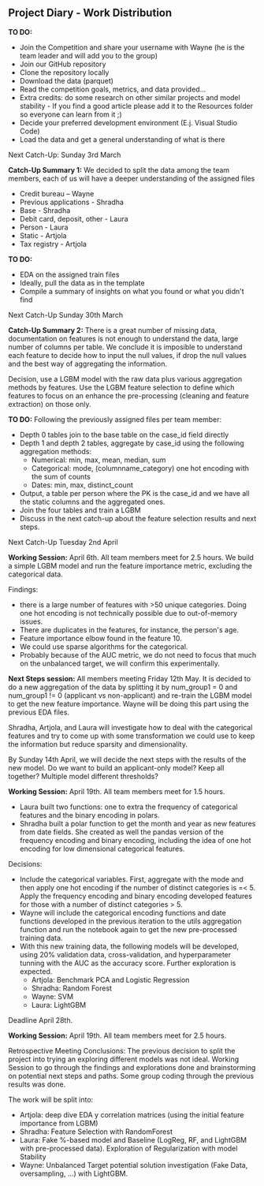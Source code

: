 ## Project Diary - Work Distribution
**TO DO:** 
- Join the Competition and share your username with Wayne (he is the team leader and will add you to the group)
- Join our GitHub repository
- Clone the repository locally
- Download the data (parquet)
- Read the competition goals, metrics, and data provided...
- Extra credits: do some research on other similar projects and model stability - If you find a good article please add it to the Resources folder so everyone can learn from it ;)
- Decide your preferred development environment (E.j. Visual Studio Code)
- Load the data and get a general understanding of what is there

Next Catch-Up: Sunday 3rd March

**Catch-Up Summary 1:**
We decided to split the data among the team members, each of us will have a deeper understanding of the assigned files
- Credit bureau – Wayne
- Previous applications - Shradha
- Base - Shradha
- Debit card, deposit, other - Laura
- Person - Laura
- Static - Artjola
- Tax registry - Artjola

**TO DO:**

- EDA on the assigned train files
- Ideally, pull the data as in the template
- Compile a summary of insights on what you found or what you didn't find

Next Catch-Up Sunday 30th March

**Catch-Up Summary 2:**
There is a great number of missing data, documentation on features is not enough to understand the data, large number of columns per table. We conclude it is imposible to understand each feature to decide how to input 
the null values, if drop the null values and the best way of aggregating the information. 

Decision, use a LGBM model with the raw data plus various aggregation methods by features. Use the LGBM feature selection to define which features to focus on an enhance the pre-processing (cleaning and feature 
extraction) on those only. 

**TO DO:** 
Following the previously assigned files per team member: 
- Depth 0 tables join to the base table on the case_id field directly
- Depth 1 and depth 2 tables, aggregate by case_id using the following aggregation methods:
  - Numerical: min, max, mean, median, sum 
  - Categorical: mode, (columnname_category) one hot encoding with the sum of counts
  - Dates: min, max, distinct_count
- Output, a table per person where the PK is the case_id and we have all the static columns and the aggregated ones.
- Join the four tables and train a LGBM 
- Discuss in the next catch-up about the feature selection results and next steps.

Next Catch-Up Tuesday 2nd April


**Working Session:** 
April 6th. All team members meet for 2.5 hours.  We build a simple LGBM model and run the feature importance metric, excluding the categorical data. 

Findings: 
- there is a large number of features with >50 unique categories. Doing one hot encoding is not technically possible due to out-of-memory issues.
- There are duplicates in the features, for instance, the person's age.
- Feature importance elbow found in the feature 10.
- We could use sparse algorithms for the categorical.
- Probably because of the AUC metric, we do not need to focus that much on the unbalanced target, we will confirm this experimentally. 

**Next Steps session:** All members meeting Friday 12th May. 
It is decided to do a new aggregation of the data by splitting it by num_group1 = 0 and num_group1 != 0 (applicant vs non-applicant) and re-train the LGBM model to get the new feature importance. Wayne will be doing this part using the previous EDA files. 

Shradha, Artjola, and Laura will investigate how to deal with the categorical features and try to come up with some transformation we could use to keep the information but reduce sparsity and dimensionality. 

By Sunday 14th April, we will decide the next steps with the results of the new model. Do we want to build an applicant-only model? Keep all together? Multiple model different thresholds? 

**Working Session:** 
April 19th. All team members meet for 1.5 hours. 

- Laura built two functions: one to extra the frequency of categorical features and the binary encoding in polars. 
- Shradha built a polar function to get the month and year as new features from date fields. She created as well the pandas version of the frequency encoding and binary encoding, including the idea of one hot encoding for low dimensional categorical features.
  
Decisions:

- Include the categorical variables. First, aggregate with the mode and then apply one hot encoding if the number of distinct categories is =< 5. Apply the frequency encoding and binary encoding developed features for those with a number of distinct categories > 5.
- Wayne will include the categorical encoding functions and date functions developed in the previous iteration to the utils aggregation function and run the notebook again to get the new pre-processed training data.
- With this new training data, the following models will be developed, using 20% validation data, cross-validation, and hyperparameter tunning with the AUC as the accuracy score. Further exploration is expected.
  - Artjola: Benchmark PCA and Logistic Regression
  - Shradha: Random Forest
  - Wayne: SVM
  - Laura: LightGBM

Deadline April 28th. 

**Working Session:** 
April 19th. All team members meet for 2.5 hours. 

Retrospective Meeting Conclusions: The previous decision to split the project into trying an exploring different models was not ideal. Working Session to go through the findings and explorations done and brainstorming on potential next steps and paths. Some group coding through the previous results was done. 

The work will be split into: 
- Artjola: deep dive EDA y correlation matrices (using the initial feature importance from LGBM)
- Shradha: Feature Selection with RandomForest
- Laura: Fake %-based model and Baseline (LogReg, RF, and LightGBM with pre-processed data). Exploration of Regularization with model Stability
- Wayne: Unbalanced Target potential solution investigation (Fake Data, oversampling, ...) with LightGBM.


